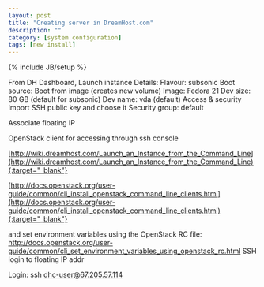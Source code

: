 ```yaml
---
layout: post
title: "Creating server in DreamHost.com"
description: ""
category: [system configuration]
tags: [new install]
---
```

{% include JB/setup %}

From DH Dashboard,
Launch instance
Details:
    Flavour: subsonic
    Boot source: Boot from image (creates new volume)
    Image: Fedora 21
    Dev size: 80 GB (default for subsonic)
    Dev name: vda (default)
Access & security
    Import SSH public key and choose it
    Security group: default

Associate floating IP

OpenStack client for accessing through ssh console

[http://wiki.dreamhost.com/Launch_an_Instance_from_the_Command_Line](http://wiki.dreamhost.com/Launch_an_Instance_from_the_Command_Line){:target="_blank"}

[http://docs.openstack.org/user-guide/common/cli_install_openstack_command_line_clients.html](http://docs.openstack.org/user-guide/common/cli_install_openstack_command_line_clients.html){:target="_blank"}

and set environment variables using the OpenStack RC file: http://docs.openstack.org/user-guide/common/cli_set_environment_variables_using_openstack_rc.html
SSH login to floating IP addr

Login:
    ssh dhc-user@67.205.57.114